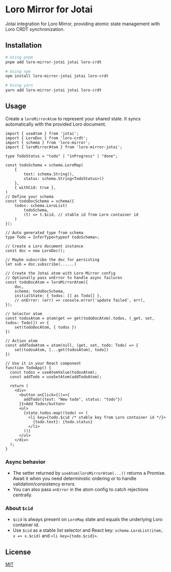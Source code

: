 # Loro Mirror for Jotai

Jotai integration for Loro Mirror, providing atomic state management with Loro
CRDT synchronization.

## Installation

```bash
# Using pnpm
pnpm add loro-mirror-jotai jotai loro-crdt

# Using npm
npm install loro-mirror-jotai jotai loro-crdt

# Using yarn
yarn add loro-mirror-jotai jotai loro-crdt
```

## Usage

Create a `loroMirrorAtom` to represent your shared state. It syncs automatically
with the provided Loro document.

```tsx
import { useAtom } from 'jotai';
import { LoroDoc } from 'loro-crdt';
import { schema } from 'loro-mirror';
import { loroMirrorAtom } from 'loro-mirror-jotai';

type TodoStatus = "todo" | "inProgress" | "done";

const todoSchema = schema.LoroMap(
    {
        text: schema.String(),
        status: schema.String<TodoStatus>()
    },
    { withCid: true },
)
// Define your schema
const todoDocSchema = schema({
    todos: schema.LoroList(
        todoSchema,
        (t) => t.$cid, // stable id from Loro container id
    )
});

// Auto generated type from schema
type Todo = InferType<typeof todoSchema>;

// Create a Loro document instance
const doc = new LoroDoc();

// Maybe subscribe the doc for persisting
let sub = doc.subscribe(......)

// Create the Jotai atom with Loro Mirror config
// Optionally pass onError to handle async failures
const todoDocAtom = loroMirrorAtom({
    doc,
    schema: todoDocSchema,
    initialState: { todos: [] as Todo[] },
    // onError: (err) => console.error('update failed', err),
});

// Selector atom
const todosAtom = atom(get => get(todoDocAtom).todos, (_get, set, todos: Todo[]) => {
    set(todoDocAtom, { todos })
})

// Action atom
const addTodoAtom = atom(null, (get, set, todo: Todo) => {
    set(todosAtom, [...get(todosAtom), todo])
})

// Use it in your React component
function TodoApp() {
  const todos = useAtomValue(todosAtom);
  const addTodo = useSetAtom(addTodoAtom);

  return (
    <div>
      <button onClick={()=>{
        addTodo({text: "New todo", status: "todo"})
      }}>Add Todo</button>
      <ul>
        {state.todos.map((todo) => (
          <li key={todo.$cid /* stable key from Loro container id */}>
            {todo.text}: {todo.status}
          </li>
        ))}
      </ul>
    </div>
  );
}
```

### Async behavior

- The setter returned by `useAtom(loroMirrorAtom(...))` returns a Promise. Await
  it when you need deterministic ordering or to handle validation/consistency
  errors.
- You can also pass `onError` in the atom config to catch rejections centrally.

### About `$cid`

- `$cid` is always present on `LoroMap` state and equals the underlying Loro
  container id.
- Use `$cid` as a stable list selector and React key:
  `schema.LoroList(item, x => x.$cid)` and `<li key={todo.$cid}>`.

## License

[MIT](./LICENSE)
